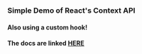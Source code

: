 ### Simple Demo of React's Context API

#### Also using a custom hook!

#### The docs are linked [HERE](https://reactjs.org/docs/context.html)
